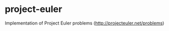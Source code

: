 project-euler
=============

Implementation of Project Euler problems (http://projecteuler.net/problems)
